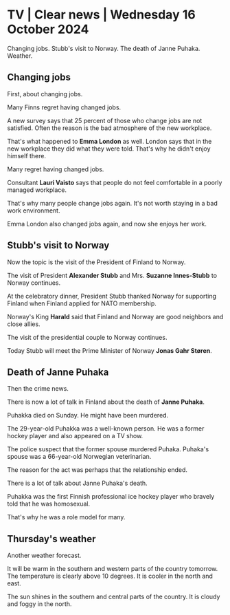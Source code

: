# TV \| Clear news \| Wednesday 16 October 2024

Changing jobs. Stubb's visit to Norway. The death of Janne Puhaka. Weather.

## Changing jobs

First, about changing jobs.

Many Finns regret having changed jobs.

A new survey says that 25 percent of those who change jobs are not satisfied. Often the reason is the bad atmosphere of the new workplace.

That's what happened to **Emma London** as well. London says that in the new workplace they did what they were told. That's why he didn't enjoy himself there.

Many regret having changed jobs.

Consultant **Lauri Vaisto** says that people do not feel comfortable in a poorly managed workplace.

That's why many people change jobs again. It's not worth staying in a bad work environment.

Emma London also changed jobs again, and now she enjoys her work.

## Stubb's visit to Norway

Now the topic is the visit of the President of Finland to Norway.

 The visit of President **Alexander Stubb** and Mrs. **Suzanne Innes-Stubb** to Norway continues.

At the celebratory dinner, President Stubb thanked Norway for supporting Finland when Finland applied for NATO membership.

Norway's King **Harald** said that Finland and Norway are good neighbors and close allies.

 The visit of the presidential couple to Norway continues.

Today Stubb will meet the Prime Minister of Norway **Jonas Gahr Støren**.

## Death of Janne Puhaka

Then the crime news.

There is now a lot of talk in Finland about the death of **Janne Puhaka**.

Puhakka died on Sunday. He might have been murdered.

The 29-year-old Puhakka was a well-known person. He was a former hockey player and also appeared on a TV show.

The police suspect that the former spouse murdered Puhaka. Puhaka's spouse was a 66-year-old Norwegian veterinarian.

The reason for the act was perhaps that the relationship ended.

There is a lot of talk about Janne Puhaka's death.

Puhakka was the first Finnish professional ice hockey player who bravely told that he was homosexual.

That's why he was a role model for many.

## Thursday's weather

Another weather forecast.

It will be warm in the southern and western parts of the country tomorrow. The temperature is clearly above 10 degrees. It is cooler in the north and east.

The sun shines in the southern and central parts of the country. It is cloudy and foggy in the north.

